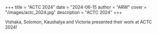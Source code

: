 +++
title = "ACTC 2024"
date = "2024-06-15
author = "ARW"
cover = "/images/actc_2024.jpg"
description = "ACTC 2024"
+++

Vishaka, Solomon, Kaushalya and Victoria presented their work at ACTC 2024!